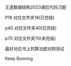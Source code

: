 王道数据结构2023课后代码习题

P18 对应文件夹18(已完结)


p40 对应文件夹40(已完结)


p70 对应文件夹70(未完结)


最好对应书上的算法题对照测试

Keep Running